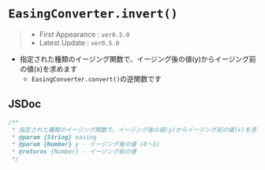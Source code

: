 # `EasingConverter.invert()`

> - First Appearance : `ver0.5.0`
> - Latest Update : `ver0.5.0`

- 指定された種類のイージング関数で、イージング後の値(y)からイージング前の値(x)を求めます
    - `EasingConverter.convert()`の逆関数です

## JSDoc

```js
/**
 * 指定された種類のイージング関数で、イージング後の値(y)からイージング前の値(x)を求めます。(`convert()`の逆関数)
 * @param {String} easing
 * @param {Number} y - イージング後の値 (0〜1)
 * @returns {Number} - イージング前の値
 */
```